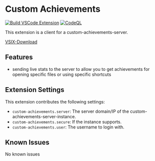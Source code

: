 # Custom Achievements

[![Build VSCode Extension](https://github.com/J0J0HA/custom-achievements-plugin-vscode/actions/workflows/main.yml/badge.svg)](https://github.com/J0J0HA/custom-achievements-plugin-vscode/actions/workflows/main.yml)
[![CodeQL](https://github.com/J0J0HA/custom-achievements-plugin-vscode/actions/workflows/codeql.yml/badge.svg)](https://github.com/J0J0HA/custom-achievements-plugin-vscode/actions/workflows/codeql.yml)

This extension is a client for a custom-achievements-server.

[VSIX-Download](https://files.jojojux.de/resources/builds/custom-achievements-plugin-vscode/)

## Features

* sending live stats to the server to allow you to get achievements for opening specific files or using specific shortcuts

## Extension Settings

This extension contributes the following settings:

* `custom-achievements.server`: The server domain/IP of the custom-achievements-server-instance.
* `custom-achievements.secure`: If the instance supports.
* `custom-achievements.user`: The username to login with.

## Known Issues

No known issues
